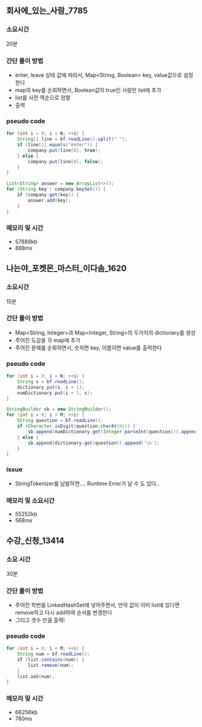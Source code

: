 ## 회사에_있는_사람_7785
### 소요시간
20분

### 간단 풀이 방법
- enter, leave 상태 값에 따라서, Map<String, Boolean> key, value값으로 설정한다
- map의 key를 순회하면서, Boolean값이 true인 사람만 list에 추가
- list를 사전 역순으로 정렬
- 출력

### pseudo code
```java
for (int i = 0; i < N; ++i) {
    String[] line = bf.readLine().split(" ");
    if (line[1].equals("enter")) {
        company.put(line[0], true);
    } else {
        company.put(line[0], false);
    }
}

List<String> answer = new ArrayList<>();
for (String key : company.keySet()) {
    if (company.get(key)) {
        answer.add(key);
    }
}
```

### 메모리 및 시간
- 57888kb
- 888ms

## 나는야_포켓몬_마스터_이다솜_1620
### 소요시간
15분

### 간단 풀이 방법
- Map<String, Integer>과 Map<Integer, String>의 두가지의 dictionary를 생성
- 주어진 도감을 각 map에 추가
- 주어진 문제를 순회하면서, 숫자면 key, 이름이면 value를 출력한다

### pseudo code
```java
for (int i = 0; i < N; ++i) {
    String s = bf.readLine();
    dictionary.put(s, i + 1);
    numDictionary.put(i + 1, s);
}

StringBuilder sb = new StringBuilder();
for (int i = 0; i < M; ++i) {
    String question = bf.readLine();
    if (Character.isDigit(question.charAt(0))) {
        sb.append(numDictionary.get(Integer.parseInt(question))).append('\n');
    } else {
        sb.append(dictionary.get(question)).append('\n');
    }
}
```

### issue
- StringTokenizer를 남발하면.... Runtime Error가 날 수 도 있다..
### 메모리 및 소요시간
- 55252kb
- 568ms

## 수강_신청_13414
### 소요 시간
30분

### 간단 풀이 방법
- 주어진 학번을 LinkedHashSet에 넣어주면서, 만약 값이 이미 list에 있다면 remove하고 다시 add하여 순서를 변경한다
- 그리고 갯수 만큼 출력!

### pseudo code
```java
for (int i = 0; i < M; ++i) {
    String num = bf.readLine();
    if (list.contains(num)) {
        list.remove(num);
    }
    list.add(num);
}
```

### 메모리 및 시간
- 66256kb
- 780ms